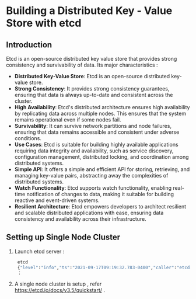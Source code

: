 # Building a Distributed Key - Value Store with etcd

## Introduction

Etcd is an open-source distributed key value store that provides strong consistency and survivability of data. Its major characteristics :

- **Distributed Key-Value Store**: Etcd is an open-source distributed key-value store.
- **Strong Consistency**: It provides strong consistency guarantees, ensuring that data is always up-to-date and consistent across the cluster.
- **High Availability**: Etcd's distributed architecture ensures high availability by replicating data across multiple nodes. This ensures that the system remains operational even if some nodes fail.
- **Survivability**: It can survive network partitions and node failures, ensuring that data remains accessible and consistent under adverse conditions.
- **Use Cases**: Etcd is suitable for building highly available applications requiring data integrity and availability, such as service discovery, configuration management, distributed locking, and coordination among distributed systems.
- **Simple API**: It offers a simple and efficient API for storing, retrieving, and managing key-value pairs, abstracting away the complexities of distributed systems.
- **Watch Functionality**: Etcd supports watch functionality, enabling real-time notification of changes to data, making it suitable for building reactive and event-driven systems.
- **Resilient Architecture**: Etcd empowers developers to architect resilient and scalable distributed applications with ease, ensuring data consistency and availability across their infrastructure.

## Setting up Single Node Cluster

1. Launch etcd server :

   ```bash
    etcd
    {"level":"info","ts":"2021-09-17T09:19:32.783-0400","caller":"etcdmain/etcd.go:72","msg":... }
    ⋮
   ```

2. A single node cluster is setup , refer https://etcd.io/docs/v3.5/quickstart/ .

##
